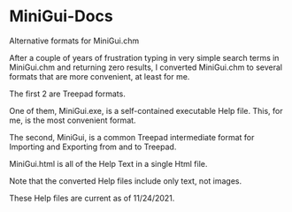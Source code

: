 # MiniGui-Docs
Alternative formats for MiniGui.chm

After a couple of years of frustration typing in very simple search terms in MiniGui.chm and returning zero results, I converted MiniGui.chm to several formats that are more convenient, at least for me.

The first 2 are Treepad formats.  

One of them, MiniGui.exe, is a self-contained executable Help file.  This, for me, is the most convenient format.


The second, MiniGui, is a common Treepad intermediate format for Importing and Exporting from and to Treepad.  

MiniGui.html is all of the Help Text in a single Html file.

Note that the converted Help files include only text, not images.

These Help files are current as of 11/24/2021.

